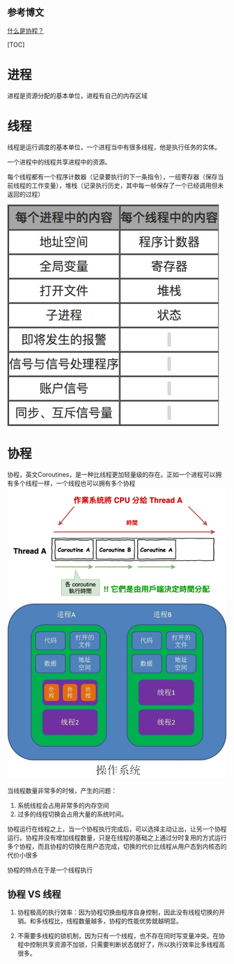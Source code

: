 ## 参考博文
[什么是协程？](https://zhuanlan.zhihu.com/p/172471249)


[TOC]

# 进程
进程是资源分配的基本单位，进程有自己的内存区域



# 线程
线程是运行调度的基本单位，一个进程当中有很多线程，他是执行任务的实体。

一个进程中的线程共享进程中的资源。

每个线程都有一个程序计数器（记录要执行的下一条指令），一组寄存器（保存当前线程的工作变量），堆栈（记录执行历史，其中每一帧保存了一个已经调用但未返回的过程）



![存储内容](./pic/进程和线程_存储内容.png)


# 协程
协程，英文Coroutines，是一种比线程更加轻量级的存在。正如一个进程可以拥有多个线程一样，一个线程也可以拥有多个协程
![协程](./pic/进程和线程_协程.png)
![协程位子](./pic/进程和线程_协程位子.jpeg)


当线程数量非常多的时候，产生的问题：
1. 系统线程会占用非常多的内存空间
2. 过多的线程切换会占用大量的系统时间。


协程运行在线程之上，当一个协程执行完成后，可以选择主动让出，让另一个协程运行。协程并没有增加线程数量，只是在线程的基础之上通过分时复用的方式运行多个协程，而且协程的切换在用户态完成，切换的代价比线程从用户态到内核态的代价小很多

协程的特点在于是一个线程执行

## 协程 VS 线程

1. 协程极高的执行效率：因为协程切换由程序自身控制，因此没有线程切换的开销。和多线程比，线程数量越多，协程的性能优势就越明显。

2. 不需要多线程的锁机制，因为只有一个线程，也不存在同时写变量冲突。在协程中控制共享资源不加锁，只需要判断状态就好了，所以执行效率比多线程高很多。